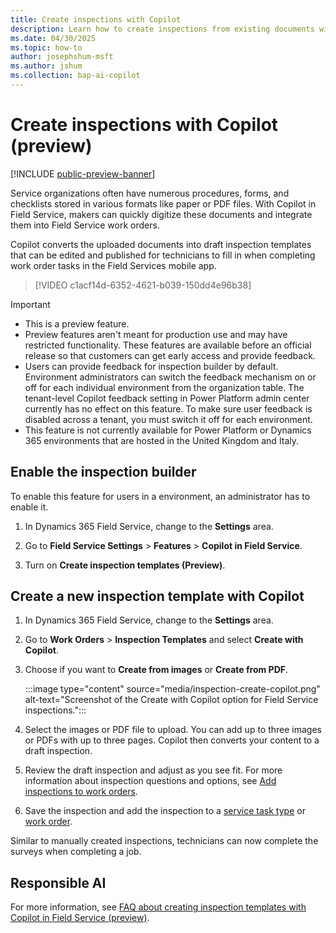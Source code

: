 ```yaml
---
title: Create inspections with Copilot
description: Learn how to create inspections from existing documents with Copilot in Dynamics 365 Field Service.
ms.date: 04/30/2025
ms.topic: how-to
author: josephshum-msft
ms.author: jshum
ms.collection: bap-ai-copilot
---
```


# Create inspections with Copilot (preview)

[!INCLUDE [public-preview-banner](../includes/public-preview-banner.md)]

Service organizations often have numerous procedures, forms, and checklists stored in various formats like paper or PDF files. With Copilot in Field Service, makers can quickly digitize these documents and integrate them into Field Service work orders.

Copilot converts the uploaded documents into draft inspection templates that can be edited and published for technicians to fill in when completing work order tasks in the Field Services mobile app.

> [!VIDEO c1acf14d-6352-4621-b039-150dd4e96b38]

> [!IMPORTANT]
>
> - This is a preview feature.
> - Preview features aren't meant for production use and may have restricted functionality. These features are available before an official release so that customers can get early access and provide feedback.
> - Users can provide feedback for inspection builder by default. Environment administrators can switch the feedback mechanism on or off for each individual environment from the organization table. The tenant-level Copilot feedback setting in Power Platform admin center currently has no effect on this feature. To make sure user feedback is disabled across a tenant, you must switch it off for each environment.
> - This feature is not currently available for Power Platform or Dynamics 365 environments that are hosted in the United Kingdom and Italy.

## Enable the inspection builder

To enable this feature for users in a environment, an administrator has to enable it.

1. In Dynamics 365 Field Service, change to the **Settings** area.

1. Go to **Field Service Settings** > **Features** > **Copilot in Field Service**.

1. Turn on  **Create inspection templates (Preview)**.

## Create a new inspection template with Copilot

1. In Dynamics 365 Field Service, change to the **Settings** area.

1. Go to **Work Orders** > **Inspection Templates** and select **Create with Copilot**.

1. Choose if you want to **Create from images** or **Create from PDF**.

   :::image type="content" source="media/inspection-create-copilot.png" alt-text="Screenshot of the Create with Copilot option for Field Service inspections.":::

1. Select the images or PDF file to upload. You can add up to three images or PDFs with up to three pages. Copilot then converts your content to a draft inspection.

1. Review the draft inspection and adjust as you see fit. For more information about inspection questions and options, see [Add inspections to work orders](inspections.md).

1. Save the inspection and add the inspection to a [service task type](inspections.md#associate-the-inspection-to-a-service-task-type) or [work order](inspections.md#add-the-inspection-to-a-work-order).

Similar to manually created inspections, technicians can now complete the surveys when completing a job.

## Responsible AI

For more information, see [FAQ about creating inspection templates with Copilot in Field Service (preview)](faqs-inspection-designer.md).
